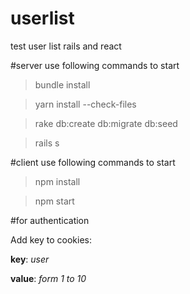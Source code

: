 # userlist
test user list rails and react

#server
use following commands to start

> bundle install

> yarn install --check-files

> rake db:create db:migrate db:seed

> rails s

#client
use following commands to start

> npm install

> npm start

#for authentication

Add key to cookies:

**key**: _user_

**value**: _form 1 to 10_ 